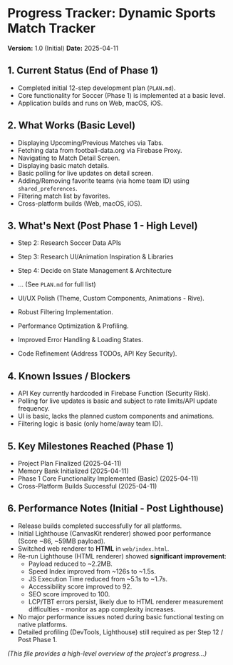 # Progress Tracker: Dynamic Sports Match Tracker

**Version:** 1.0 (Initial)
**Date:** 2025-04-11

## 1. Current Status (End of Phase 1)
*   Completed initial 12-step development plan (`PLAN.md`).
*   Core functionality for Soccer (Phase 1) is implemented at a basic level.
*   Application builds and runs on Web, macOS, iOS.

## 2. What Works (Basic Level)
*   Displaying Upcoming/Previous Matches via Tabs.
*   Fetching data from football-data.org via Firebase Proxy.
*   Navigating to Match Detail Screen.
*   Displaying basic match details.
*   Basic polling for live updates on detail screen.
*   Adding/Removing favorite teams (via home team ID) using `shared_preferences`.
*   Filtering match list by favorites.
*   Cross-platform builds (Web, macOS, iOS).

## 3. What's Next (Post Phase 1 - High Level)
*   Step 2: Research Soccer Data APIs
*   Step 3: Research UI/Animation Inspiration & Libraries
*   Step 4: Decide on State Management & Architecture
*   ... (See `PLAN.md` for full list)

*   UI/UX Polish (Theme, Custom Components, Animations - Rive).
*   Robust Filtering Implementation.
*   Performance Optimization & Profiling.
*   Improved Error Handling & Loading States.
*   Code Refinement (Address TODOs, API Key Security).

## 4. Known Issues / Blockers
*   API Key currently hardcoded in Firebase Function (Security Risk).
*   Polling for live updates is basic and subject to rate limits/API update frequency.
*   UI is basic, lacks the planned custom components and animations.
*   Filtering logic is basic (only home/away team ID).

## 5. Key Milestones Reached (Phase 1)
*   Project Plan Finalized (2025-04-11)
*   Memory Bank Initialized (2025-04-11)
*   Phase 1 Core Functionality Implemented (Basic) (2025-04-11)
*   Cross-Platform Builds Successful (2025-04-11)

## 6. Performance Notes (Initial - Post Lighthouse)
*   Release builds completed successfully for all platforms.
*   Initial Lighthouse (CanvasKit renderer) showed poor performance (Score ~86, ~59MB payload).
*   Switched web renderer to **HTML** in `web/index.html`.
*   Re-run Lighthouse (HTML renderer) showed **significant improvement**:
    *   Payload reduced to ~2.2MB.
    *   Speed Index improved from ~126s to ~1.5s.
    *   JS Execution Time reduced from ~5.1s to ~1.7s.
    *   Accessibility score improved to 92.
    *   SEO score improved to 100.
    *   LCP/TBT errors persist, likely due to HTML renderer measurement difficulties - monitor as app complexity increases.
*   No major performance issues noted during basic functional testing on native platforms.
*   Detailed profiling (DevTools, Lighthouse) still required as per Step 12 / Post Phase 1.

*(This file provides a high-level overview of the project's progress...)*